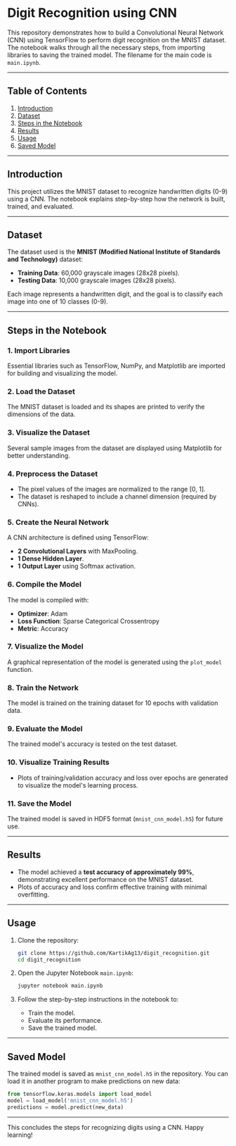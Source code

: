 # Digit Recognition using CNN

This repository demonstrates how to build a Convolutional Neural Network (CNN) using TensorFlow to perform digit recognition on the MNIST dataset. The notebook walks through all the necessary steps, from importing libraries to saving the trained model. The filename for the main code is `main.ipynb`.

---

## **Table of Contents**
1. [Introduction](#introduction)
2. [Dataset](#dataset)
3. [Steps in the Notebook](#steps-in-the-notebook)
4. [Results](#results)
5. [Usage](#usage)
6. [Saved Model](#saved-model)

---

## **Introduction**
This project utilizes the MNIST dataset to recognize handwritten digits (0-9) using a CNN. The notebook explains step-by-step how the network is built, trained, and evaluated.

---

## **Dataset**
The dataset used is the **MNIST (Modified National Institute of Standards and Technology)** dataset:
- **Training Data**: 60,000 grayscale images (28x28 pixels).
- **Testing Data**: 10,000 grayscale images (28x28 pixels).

Each image represents a handwritten digit, and the goal is to classify each image into one of 10 classes (0-9).

---

## **Steps in the Notebook**

### **1. Import Libraries**
Essential libraries such as TensorFlow, NumPy, and Matplotlib are imported for building and visualizing the model.

### **2. Load the Dataset**
The MNIST dataset is loaded and its shapes are printed to verify the dimensions of the data.

### **3. Visualize the Dataset**
Several sample images from the dataset are displayed using Matplotlib for better understanding.

### **4. Preprocess the Dataset**
- The pixel values of the images are normalized to the range [0, 1].
- The dataset is reshaped to include a channel dimension (required by CNNs).

### **5. Create the Neural Network**
A CNN architecture is defined using TensorFlow:
- **2 Convolutional Layers** with MaxPooling.
- **1 Dense Hidden Layer**.
- **1 Output Layer** using Softmax activation.

### **6. Compile the Model**
The model is compiled with:
- **Optimizer**: Adam
- **Loss Function**: Sparse Categorical Crossentropy
- **Metric**: Accuracy

### **7. Visualize the Model**
A graphical representation of the model is generated using the `plot_model` function.

### **8. Train the Network**
The model is trained on the training dataset for 10 epochs with validation data.

### **9. Evaluate the Model**
The trained model's accuracy is tested on the test dataset.

### **10. Visualize Training Results**
- Plots of training/validation accuracy and loss over epochs are generated to visualize the model's learning process.

### **11. Save the Model**
The trained model is saved in HDF5 format (`mnist_cnn_model.h5`) for future use.

---

## **Results**
- The model achieved a **test accuracy of approximately 99%**, demonstrating excellent performance on the MNIST dataset.
- Plots of accuracy and loss confirm effective training with minimal overfitting.

---

## **Usage**
1. Clone the repository:
   ```bash
   git clone https://github.com/KartikAg13/digit_recognition.git
   cd digit_recognition
   ```

2. Open the Jupyter Notebook `main.ipynb`:
   ```bash
   jupyter notebook main.ipynb
   ```

3. Follow the step-by-step instructions in the notebook to:
   - Train the model.
   - Evaluate its performance.
   - Save the trained model.

---

## **Saved Model**
The trained model is saved as `mnist_cnn_model.h5` in the repository. You can load it in another program to make predictions on new data:

```python
from tensorflow.keras.models import load_model
model = load_model('mnist_cnn_model.h5')
predictions = model.predict(new_data)
```

---

This concludes the steps for recognizing digits using a CNN. Happy learning!
